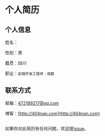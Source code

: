# 个人简历


## 个人信息
姓名：

性别：男

籍贯：四川


职业：`前端开发工程师` · `成都`




## 联系方式
邮箱：472189217@qq.com

博客：[http://404nan.com](http://404nan.com)



## 

如果你对此简历有任何问题，欢迎提[issue](https://github.com/404Nan/resume/issues)。
